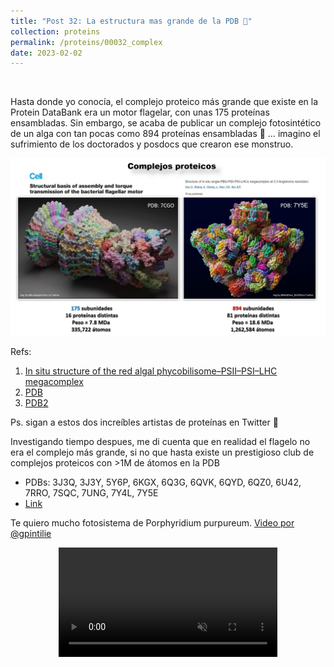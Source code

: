 ```yaml
---
title: "Post 32: La estructura mas grande de la PDB 🤯"
collection: proteins
permalink: /proteins/00032_complex
date: 2023-02-02
---
```


&nbsp;

Hasta donde yo conocía, el complejo proteico más grande que existe en la Protein DataBank era un motor flagelar, con unas 175 proteínas ensambladas. Sin embargo, se acaba de publicar un complejo fotosintético de un alga con tan pocas como 894 proteínas ensambladas 🤯 … imagino el sufrimiento de los doctorados y posdocs que crearon ese monstruo. 


![img](/images/proteins/00031_str.jpg)

Refs:

1. [In situ structure of the red algal phycobilisome–PSII–PSI–LHC megacomplex](https://www.nature.com/articles/s41586-023-05831-0)
3. [PDB](https://www.rcsb.org/structure/7CGO)
4. [PDB2](https://www.rcsb.org/structure/7y5e)

Ps. sigan a estos dos increíbles artistas de proteínas en Twitter 🙂 
[](https://twitter.com/bradyajohnston)
[](https://twitter.com/Matthew_BaTiSiO)

Investigando tiempo despues, me di cuenta que en realidad el flagelo no era el complejo más grande, si no que hasta existe un prestigioso club de complejos proteicos con >1M de átomos en la PDB
* PDBs: 3J3Q, 3J3Y, 5Y6P, 6KGX, 6Q3G, 6QVK, 6QYD, 6QZ0, 6U42, 7RRO, 7SQC, 7UNG, 7Y4L, 7Y5E
* [Link](https://www.rcsb.org/search?request=%7B%22query%22%3A%7B%22type%22%3A%22group%22%2C%22nodes%22%3A%5B%7B%22type%22%3A%22group%22%2C%22nodes%22%3A%5B%7B%22type%22%3A%22group%22%2C%22nodes%22%3A%5B%7B%22type%22%3A%22terminal%22%2C%22service%22%3A%22text%22%2C%22parameters%22%3A%7B%22attribute%22%3A%22rcsb_entry_info.deposited_atom_count%22%2C%22operator%22%3A%22greater_or_equal%22%2C%22negation%22%3Afalse%2C%22value%22%3A1000000%7D%7D%5D%2C%22logical_operator%22%3A%22and%22%7D%5D%2C%22logical_operator%22%3A%22and%22%2C%22label%22%3A%22text%22%7D%5D%2C%22logical_operator%22%3A%22and%22%7D%2C%22return_type%22%3A%22entry%22%2C%22request_options%22%3A%7B%22paginate%22%3A%7B%22start%22%3A0%2C%22rows%22%3A25%7D%2C%22results_content_type%22%3A%5B%22experimental%22%5D%2C%22sort%22%3A%5B%7B%22sort_by%22%3A%22score%22%2C%22direction%22%3A%22desc%22%7D%5D%2C%22scoring_strategy%22%3A%22combined%22%7D%2C%22request_info%22%3A%7B%22query_id%22%3A%222ce04224c832da43d8c2bd61373f5ee7%22%7D%7D)


Te quiero mucho fotosistema de Porphyridium purpureum. [Video por @gpintilie](https://twitter.com/gpintilie/status/1622772278172811267)

<div>
<center>
<video width="350" autoplay="autoplay" loop="true" controls muted>
  <source src="/images/proteins/00031_complex.mp4" type="video/mp4">
  Your browser does not support the video tag.
</video>
</center>
</div>


